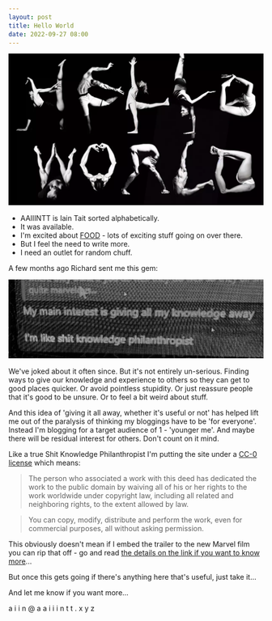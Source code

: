 ```yaml
---
layout: post
title: Hello World
date: 2022-09-27 08:00
---
```

![Hello World](/images/hello-world/hello-world.webp)

- AAIIINTT is Iain Tait sorted alphabetically. 
- It was available. 
- I'm excited about [FOOD](https://food.xyz) - lots of exciting stuff going on over there.
- But I feel the need to write more. 
- I need an outlet for random chuff.

A few months ago Richard sent me this gem:

![Shit Knowledge Philanthropist](/images/hello-world/skp.webp)

We've joked about it often since. But it's not entirely un-serious. Finding ways to give our knowledge and experience to others so they can get to good places quicker. Or avoid pointless stupidity. Or just reassure people that it's good to be unsure. Or to feel a bit weird about stuff.

And this idea of 'giving it all away, whether it's useful or not' has helped lift me out of the paralysis of thinking my bloggings have to be 'for everyone'. Instead I'm blogging for a target audience of 1 - 'younger me'. And maybe there will be residual interest for others. Don't count on it mind.

Like a true Shit Knowledge Philanthropist I'm putting the site under a [CC-0 license](https://creativecommons.org/publicdomain/zero/1.0/) which means:

> The person who associated a work with this deed has dedicated the work to the public domain by waiving all of his or her rights to the work worldwide under copyright law, including all related and neighboring rights, to the extent allowed by law.

> You can copy, modify, distribute and perform the work, even for commercial purposes, all without asking permission.

This obviously doesn't mean if I embed the trailer to the new Marvel film you can rip that off - go and read [the details on the link if you want to know more](https://creativecommons.org/publicdomain/zero/1.0/)... 

But once this gets going if there's anything here that's useful, just take it... 

And let me know if you want more...

a i i n @ a a i i i n t t . x y z
